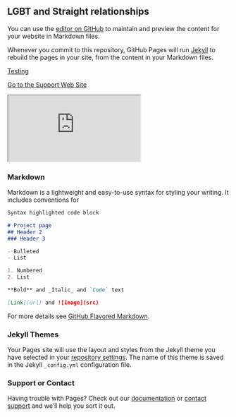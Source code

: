## LGBT and Straight relationships

You can use the [editor on GitHub](https://github.com/LMDuarte/Relationships/edit/gh-pages/index.md) to maintain and preview the content for your website in Markdown files.

Whenever you commit to this repository, GitHub Pages will run [Jekyll](https://jekyllrb.com/) to rebuild the pages in your site, from the content in your Markdown files.

[Testing](https://lmduarte.github.io/DV/general%20housework%20and%20laundry.html)

[Go to the Support Web Site](https://lmduarte.github.io/DV/general%20housework%20and%20laundry.html)

<iframe src="https://lmduarte.github.io/DV/general%20housework%20and%20laundry.html"></iframe>

### Markdown

Markdown is a lightweight and easy-to-use syntax for styling your writing. It includes conventions for

```markdown
Syntax highlighted code block

# Project page
## Header 2
### Header 3

- Bulleted
- List

1. Numbered
2. List

**Bold** and _Italic_ and `Code` text

[Link](url) and ![Image](src)
```

For more details see [GitHub Flavored Markdown](https://guides.github.com/features/mastering-markdown/).

### Jekyll Themes

Your Pages site will use the layout and styles from the Jekyll theme you have selected in your [repository settings](https://github.com/LMDuarte/Relationships/settings). The name of this theme is saved in the Jekyll `_config.yml` configuration file.

### Support or Contact

Having trouble with Pages? Check out our [documentation](https://docs.github.com/categories/github-pages-basics/) or [contact support](https://github.com/contact) and we’ll help you sort it out.
